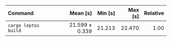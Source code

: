 | Command | Mean [s] | Min [s] | Max [s] | Relative |
|:---|---:|---:|---:|---:|
| `cargo leptos build` | 21.599 ± 0.339 | 21.213 | 22.470 | 1.00 |
